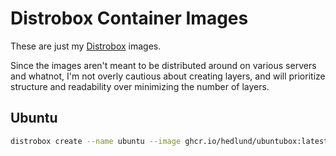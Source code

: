 # Distrobox Container Images

These are just my [Distrobox](https://github.com/89luca89/distrobox) images.

Since the images aren't meant to be distributed around on various servers and
whatnot, I'm not overly cautious about creating layers, and will prioritize
structure and readability over minimizing the number of layers.

## Ubuntu

```sh
distrobox create --name ubuntu --image ghcr.io/hedlund/ubuntubox:latest
```
